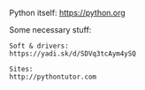 Python itself:
https://python.org

Some necessary stuff:

    Soft & drivers:
    https://yadi.sk/d/SDVq3tcAym4ySQ

    Sites:
    http://pythontutor.com